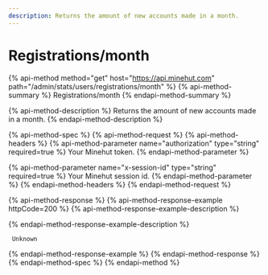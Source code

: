 ```yaml
---
description: Returns the amount of new accounts made in a month.
---
```


# Registrations/month

{% api-method method="get" host="https://api.minehut.com" path="/admin/stats/users/registrations/month" %}
{% api-method-summary %}
Registrations/month
{% endapi-method-summary %}

{% api-method-description %}
Returns the amount of new accounts made in a month.
{% endapi-method-description %}

{% api-method-spec %}
{% api-method-request %}
{% api-method-headers %}
{% api-method-parameter name="authorization" type="string" required=true %}
Your Minehut token.
{% endapi-method-parameter %}

{% api-method-parameter name="x-session-id" type="string" required=true %}
Your Minehut session id.
{% endapi-method-parameter %}
{% endapi-method-headers %}
{% endapi-method-request %}

{% api-method-response %}
{% api-method-response-example httpCode=200 %}
{% api-method-response-example-description %}

{% endapi-method-response-example-description %}

```
 Unknown
```
{% endapi-method-response-example %}
{% endapi-method-response %}
{% endapi-method-spec %}
{% endapi-method %}

